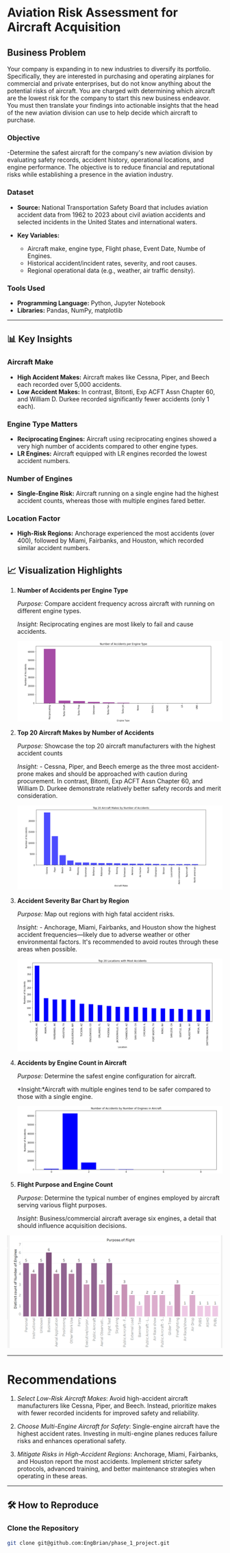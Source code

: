 # Aviation Risk Assessment for Aircraft Acquisition

## Business Problem
Your company is expanding in to new industries to diversify its portfolio. Specifically, they are interested in purchasing and operating airplanes for commercial and private enterprises, but do not know anything about the potential risks of aircraft. You are charged with determining which aircraft are the lowest risk for the company to start this new business endeavor. You must then translate your findings into actionable insights that the head of the new aviation division can use to help decide which aircraft to purchase.

### Objective
-Determine the safest aircraft for the company's new aviation division by evaluating safety records, accident history, operational             locations, and engine performance. The objective is to reduce financial and reputational risks while establishing a presence in the         aviation industry.

### Dataset
- **Source:** National Transportation Safety Board that includes aviation accident data from 1962 to 2023 about civil aviation accidents and selected incidents in the United States and international waters.

- **Key Variables:**
  - Aircraft make, engine type, Flight phase, Event Date, Numbe of Engines.
  - Historical accident/incident rates, severity, and root causes.
  - Regional operational data (e.g., weather, air traffic density).

### Tools Used
- **Programming Language:** Python, Jupyter Notebook
- **Libraries:** Pandas, NumPy, matplotlib

---

## 📊 Key Insights

### Aircraft Make
- **High Accident Makes:** Aircraft makes like Cessna, Piper, and Beech each recorded over 5,000 accidents.
- **Low Accident Makes:** In contrast, Bitonti, Exp ACFT Assn Chapter 60, and William D. Durkee recorded significantly fewer accidents (only    1 each).

### Engine Type Matters
- **Reciprocating Engines:** Aircraft using reciprocating engines showed a very high number of accidents compared to other engine types.
- **LR Engines:** Aircraft equipped with LR engines recorded the lowest accident numbers.

### Number of Engines
- **Single-Engine Risk:** Aircraft running on a single engine had the highest accident counts, whereas those with multiple engines fared        better.

### Location Factor
- **High-Risk Regions:** Anchorage experienced the most accidents (over 400), followed by Miami, Fairbanks, and Houston, which recorded         similar accident numbers.


## 📈 Visualization Highlights

1. **Number of Accidents per Engine Type**  

   *Purpose:* Compare accident frequency across aircraft with running on different engine types. 
   
   *Insight:* Reciprocating engines are most likely to fail and cause accidents.
   
   ![Plot](assets/Engines%20vs%20no%20of%20accidents.png)


2. **Top 20 Aircraft Makes by Number of Accidents** 

   *Purpose:* Showcase the top 20 aircraft manufacturers with the highest accident counts
   
   *Insight:* - Cessna, Piper, and Beech emerge as the three most accident-prone makes and should be approached with caution during                         procurement. In contrast, Bitonti, Exp ACFT Assn Chapter 60, and William D. Durkee demonstrate relatively better safety                     records and merit consideration.
   
   ![Plot](assets/Top%2020%20Makes%20with%20highest%20number%20of%20accidents.png)

3. **Accident Severity Bar Chart by Region**

   *Purpose:* Map out regions with high fatal accident risks. 
   
   *Insight:* - Anchorage, Miami, Fairbanks, and Houston show the highest accident frequencies—likely due to adverse weather or other                       environmental factors. It's recommended to avoid routes through these areas when possible.
   
   ![Plot](assets/Top%2020%20locations%20with%20highest%20number%20of%20accidents.png)

4. **Accidents by Engine Count in Aircraft**

   *Purpose:* Determine the safest engine configuration for aircraft. 
   
   *Insight:*Aircraft with multiple engines tend to be safer compared to those with a single engine.
   
   ![Plot](assets/Number%20of%20accidents%20per%20Number%20of%20engines.png)
   
5. **Flight Purpose and Engine Count**

   *Purpose*: Determine the typical number of engines employed by aircraft serving various flight purposes.
   
   *Insight*:  Business/commercial aircraft average six engines, a detail that should influence acquisition decisions.
   
  ![Plot](assets/Number%20of%20engines%20per%20aircraft%20purpose.png)



---

# Recommendations

1. *Select Low-Risk Aircraft Makes*: Avoid high-accident aircraft manufacturers like Cessna, Piper, and Beech. Instead, prioritize makes with fewer recorded incidents for improved safety and reliability.

2. *Choose Multi-Engine Aircraft for Safety*: Single-engine aircraft have the highest accident rates. Investing in multi-engine planes reduces failure risks and enhances operational safety.

3. *Mitigate Risks in High-Accident Regions*: Anchorage, Miami, Fairbanks, and Houston report the most accidents. Implement stricter safety protocols, advanced training, and better maintenance strategies when operating in these areas.

---

## 🛠️ How to Reproduce

### Clone the Repository
```bash
git clone git@github.com:EngBrian/phase_1_project.git
